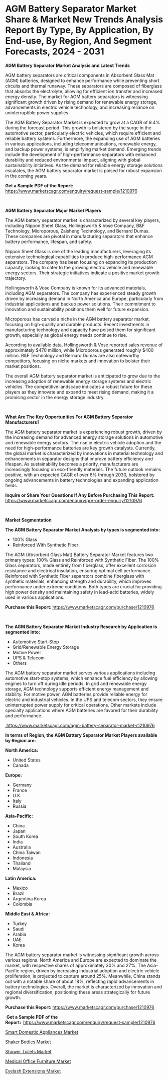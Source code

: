 <p><h1>AGM Battery Separator Market Share & Market New Trends Analysis Report By Type, By Application, By End-use, By Region, And Segment Forecasts, 2024 - 2031</h1></p><p><strong>AGM Battery Separator Market Analysis and Latest Trends</strong></p>
<p><p>AGM battery separators are critical components in Absorbent Glass Mat (AGM) batteries, designed to enhance performance while preventing short circuits and thermal runaway. These separators are composed of fiberglass that absorbs the electrolyte, allowing for efficient ion transfer and increased energy density. The market for AGM battery separators is witnessing significant growth driven by rising demand for renewable energy storage, advancements in electric vehicle technology, and increasing reliance on uninterruptible power supplies.</p><p>The AGM Battery Separator Market is expected to grow at a CAGR of 9.4% during the forecast period. This growth is bolstered by the surge in the automotive sector, particularly electric vehicles, which require efficient and reliable battery systems. Furthermore, the expanding use of AGM batteries in various applications, including telecommunications, renewable energy, and backup power systems, is amplifying market demand. Emerging trends include the development of high-performance separators with enhanced durability and reduced environmental impact, aligning with global sustainability initiatives. As the demand for reliable energy storage solutions escalates, the AGM battery separator market is poised for robust expansion in the coming years.</p></p>
<p><strong>Get a Sample PDF of the Report:&nbsp;</strong> <a href="https://www.marketscagr.com/enquiry/request-sample/1210976?utm_campaign=1171&utm_medium=2&utm_source=Github&utm_content=ia&utm_term=05102024&utm_id=agm-battery-separator">https://www.marketscagr.com/enquiry/request-sample/1210976</a></p>
<p>&nbsp;</p>
<p><strong>AGM Battery Separator Major Market Players</strong></p>
<p><p>The AGM battery separator market is characterized by several key players, including Nippon Sheet Glass, Hollingsworth & Vose Company, B&F Technology, Microporous, Zaisheng Technology, and Bernard Dumas. These companies are pivotal in manufacturing separators that enhance battery performance, lifespan, and safety.</p><p>Nippon Sheet Glass is one of the leading manufacturers, leveraging its extensive technological capabilities to produce high-performance AGM separators. The company has been focusing on expanding its production capacity, looking to cater to the growing electric vehicle and renewable energy sectors. Their strategic initiatives indicate a positive market growth trajectory.</p><p>Hollingsworth & Vose Company is known for its advanced materials, including AGM separators. The company has experienced steady growth driven by increasing demand in North America and Europe, particularly from industrial applications and backup power solutions. Their commitment to innovation and sustainability positions them well for future expansion.</p><p>Microporous has carved a niche in the AGM battery separator market, focusing on high-quality and durable products. Recent investments in manufacturing technology and capacity have poised them for significant growth, especially as global energy needs continue to rise.</p><p>According to available data, Hollingsworth & Vose reported sales revenue of approximately $470 million, while Microporous generated roughly $400 million. B&F Technology and Bernard Dumas are also noteworthy competitors, focusing on niche markets and innovation to bolster their market positions.</p><p>The overall AGM battery separator market is anticipated to grow due to the increasing adoption of renewable energy storage systems and electric vehicles. The competitive landscape indicates a robust future for these players as they innovate and expand to meet rising demand, making it a promising sector in the energy storage industry.</p></p>
<p>&nbsp;</p>
<p><strong>What Are The Key Opportunities For AGM Battery Separator Manufacturers?</strong></p>
<p><p>The AGM battery separator market is experiencing robust growth, driven by the increasing demand for advanced energy storage solutions in automotive and renewable energy sectors. The rise in electric vehicle adoption and the need for high-performance batteries are key growth catalysts. Currently, the global market is characterized by innovations in material technology and enhancements in separator designs that improve battery efficiency and lifespan. As sustainability becomes a priority, manufacturers are increasingly focusing on eco-friendly materials. The future outlook remains positive, with an expected CAGR of over 6% through 2030, bolstered by ongoing advancements in battery technologies and expanding application fields.</p></p>
<p><strong>Inquire or Share Your Questions If Any Before Purchasing This Report:</strong> <a href="https://www.marketscagr.com/enquiry/pre-order-enquiry/1210976?utm_campaign=1171&utm_medium=2&utm_source=Github&utm_content=ia&utm_term=05102024&utm_id=agm-battery-separator">https://www.marketscagr.com/enquiry/pre-order-enquiry/1210976</a></p>
<p>&nbsp;</p>
<p><strong>Market Segmentation</strong></p>
<p><strong>The AGM Battery Separator Market Analysis by types is segmented into:</strong></p>
<p><ul><li>100% Glass</li><li>Reinforced With Synthetic Fiber</li></ul></p>
<p><p>The AGM (Absorbent Glass Mat) Battery Separator Market features two primary types: 100% Glass and Reinforced with Synthetic Fiber. The 100% Glass separators, made entirely from fiberglass, offer excellent corrosion resistance and electrical insulation, ensuring optimal cell performance. Reinforced with Synthetic Fiber separators combine fiberglass with synthetic materials, enhancing strength and durability, which improves performance under extreme conditions. Both types are crucial for providing high power density and maintaining safety in lead-acid batteries, widely used in various applications.</p></p>
<p><strong>Purchase this Report:&nbsp;</strong><a href="https://www.marketscagr.com/purchase/1210976?utm_campaign=1171&utm_medium=2&utm_source=Github&utm_content=ia&utm_term=05102024&utm_id=agm-battery-separator">https://www.marketscagr.com/purchase/1210976</a></p>
<p>&nbsp;</p>
<p><strong>The AGM Battery Separator Market Industry Research by Application is segmented into:</strong></p>
<p><ul><li>Automotive Start-Stop</li><li>Grid/Renewable Energy Storage</li><li>Motive Power</li><li>UPS & Telecom</li><li>Others</li></ul></p>
<p><p>The AGM battery separator market serves various applications including automotive start-stop systems, which enhance fuel efficiency by allowing engines to turn off during idle periods. In grid and renewable energy storage, AGM technology supports efficient energy management and stability. For motive power, AGM batteries provide reliable energy for electric and industrial vehicles. In the UPS and telecom sectors, they ensure uninterrupted power supply for critical operations. Other markets include specialty applications where AGM batteries are favored for their durability and performance.</p></p>
<p><a href="https://www.marketscagr.com/agm-battery-separator-market-r1210976?utm_campaign=1171&utm_medium=2&utm_source=Github&utm_content=ia&utm_term=05102024&utm_id=agm-battery-separator">&nbsp;https://www.marketscagr.com/agm-battery-separator-market-r1210976</a></p>
<p><strong>In terms of Region, the AGM Battery Separator Market Players available by Region are:</strong></p>
<p>
    <p> <strong> North America: </strong>
        <ul>
            <li>United States</li>
            <li>Canada</li>
        </ul>
        </p> 
    <p> <strong> Europe: </strong>
        <ul>
            <li>Germany</li>
            <li>France</li>
            <li>U.K.</li>
            <li>Italy</li>
            <li>Russia</li>
        </ul>
        </p> 
    <p> <strong> Asia-Pacific: </strong>
        <ul>
            <li>China</li>
            <li>Japan</li>
            <li>South Korea</li>
            <li>India</li>
            <li>Australia</li>
            <li>China Taiwan</li>
            <li>Indonesia</li>
            <li>Thailand</li>
            <li>Malaysia</li>
        </ul>
        </p> 
    <p> <strong> Latin America: </strong>
        <ul>
            <li>Mexico</li>
            <li>Brazil</li>
            <li>Argentina Korea</li>
            <li>Colombia</li>
        </ul>
        </p> 
    <p> <strong> Middle East & Africa: </strong>
        <ul>
            <li>Turkey</li>
            <li>Saudi</li>
            <li>Arabia</li>
            <li>UAE</li>
            <li>Korea</li>
        </ul>
    </p>
    </p>
<p><p>The AGM battery separator market is witnessing significant growth across various regions. North America and Europe are expected to dominate the market, with respective shares of approximately 30% and 27%. The Asia-Pacific region, driven by increasing industrial adoption and electric vehicle proliferation, is projected to capture around 25%. Meanwhile, China stands out with a notable share of about 18%, reflecting rapid advancements in battery technologies. Overall, the market is characterized by innovation and regional diversification, positioning these areas strategically for future growth.</p></p>
<p><strong>Purchase this Report: </strong><a href="https://www.marketscagr.com/purchase/1210976?utm_campaign=1171&utm_medium=2&utm_source=Github&utm_content=ia&utm_term=05102024&utm_id=agm-battery-separator">https://www.marketscagr.com/purchase/1210976</a></p>
<p>&nbsp;<strong>Get a Sample PDF of the Report:&nbsp;&nbsp;</strong><a href="https://www.marketscagr.com/enquiry/request-sample/1210976?utm_campaign=1171&utm_medium=2&utm_source=Github&utm_content=ia&utm_term=05102024&utm_id=agm-battery-separator">https://www.marketscagr.com/enquiry/request-sample/1210976</a></p>
<p><strong></strong></p>
<p><p><a href="https://www.linkedin.com/pulse/analyzing-global-smart-domestic-appliances-market-growth-gx5re?utm_campaign=1171&utm_medium=2&utm_source=Github&utm_content=ia&utm_term=05102024&utm_id=agm-battery-separator">Smart Domestic Appliances Market</a></p><p><a href="https://www.linkedin.com/pulse/shaker-bottles-market-research-report-2024-2031-market-flare-xhcbe?utm_campaign=1171&utm_medium=2&utm_source=Github&utm_content=ia&utm_term=05102024&utm_id=agm-battery-separator">Shaker Bottles Market</a></p><p><a href="https://www.linkedin.com/pulse/comprehensive-analysis-global-shower-toilets-market-19y6e?utm_campaign=1171&utm_medium=2&utm_source=Github&utm_content=ia&utm_term=05102024&utm_id=agm-battery-separator">Shower Toilets Market</a></p><p><a href="https://www.linkedin.com/pulse/medical-office-furniture-market-share-analysis-growth-k5k7e?utm_campaign=1171&utm_medium=2&utm_source=Github&utm_content=ia&utm_term=05102024&utm_id=agm-battery-separator">Medical Office Furniture Market</a></p><p><a href="https://www.linkedin.com/pulse/global-eyelash-extensions-market-sector-types-applications-bkste?utm_campaign=1171&utm_medium=2&utm_source=Github&utm_content=ia&utm_term=05102024&utm_id=agm-battery-separator">Eyelash Extensions Market</a></p></p>